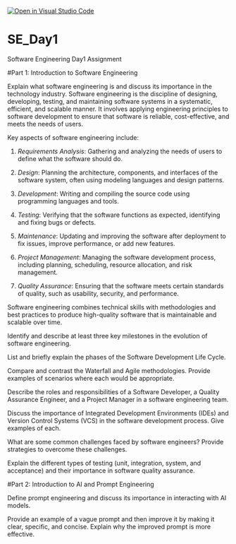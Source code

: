 [![Open in Visual Studio Code](https://classroom.github.com/assets/open-in-vscode-2e0aaae1b6195c2367325f4f02e2d04e9abb55f0b24a779b69b11b9e10269abc.svg)](https://classroom.github.com/online_ide?assignment_repo_id=15570176&assignment_repo_type=AssignmentRepo)
# SE_Day1
Software Engineering Day1 Assignment

#Part 1: Introduction to Software Engineering

Explain what software engineering is and discuss its importance in the technology industry.
Software engineering is the discipline of designing, developing, testing, and maintaining software systems in a systematic, efficient, and scalable manner. It involves applying engineering principles to software development to ensure that software is reliable, cost-effective, and meets the needs of users.

Key aspects of software engineering include:

1. *Requirements Analysis*: Gathering and analyzing the needs of users to define what the software should do.

2. *Design*: Planning the architecture, components, and interfaces of the software system, often using modeling languages and design patterns.

3. *Development*: Writing and compiling the source code using programming languages and tools.

4. *Testing*: Verifying that the software functions as expected, identifying and fixing bugs or defects.

5. *Maintenance*: Updating and improving the software after deployment to fix issues, improve performance, or add new features.

6. *Project Management*: Managing the software development process, including planning, scheduling, resource allocation, and risk management.

7. *Quality Assurance*: Ensuring that the software meets certain standards of quality, such as usability, security, and performance.

Software engineering combines technical skills with methodologies and best practices to produce high-quality software that is maintainable and scalable over time.

Identify and describe at least three key milestones in the evolution of software engineering.


List and briefly explain the phases of the Software Development Life Cycle.


Compare and contrast the Waterfall and Agile methodologies. Provide examples of scenarios where each would be appropriate.


Describe the roles and responsibilities of a Software Developer, a Quality Assurance Engineer, and a Project Manager in a software engineering team.


Discuss the importance of Integrated Development Environments (IDEs) and Version Control Systems (VCS) in the software development process. Give examples of each.


What are some common challenges faced by software engineers? Provide strategies to overcome these challenges.


Explain the different types of testing (unit, integration, system, and acceptance) and their importance in software quality assurance.


#Part 2: Introduction to AI and Prompt Engineering


Define prompt engineering and discuss its importance in interacting with AI models.


Provide an example of a vague prompt and then improve it by making it clear, specific, and concise. Explain why the improved prompt is more effective.
